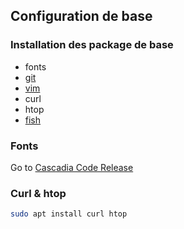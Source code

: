 ## Configuration de base

### Installation des package de base
- fonts
- [git](tools/git.md)
- [vim](tools/vim.md)
- curl
- htop
- [fish](tools/fish.md)

### Fonts

Go to [Cascadia Code Release](https://github.com/microsoft/cascadia-code/releases)

### Curl & htop

```bash
sudo apt install curl htop
```
